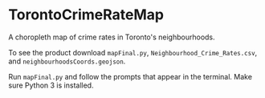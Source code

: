 # TorontoCrimeRateMap
A choropleth map of crime rates in Toronto's neighbourhoods.

To see the product download `mapFinal.py`, `Neighbourhood_Crime_Rates.csv`, and `neighbourhoodsCoords.geojson`.

Run `mapFinal.py` and follow the prompts that appear in the terminal. Make sure Python 3 is installed.
